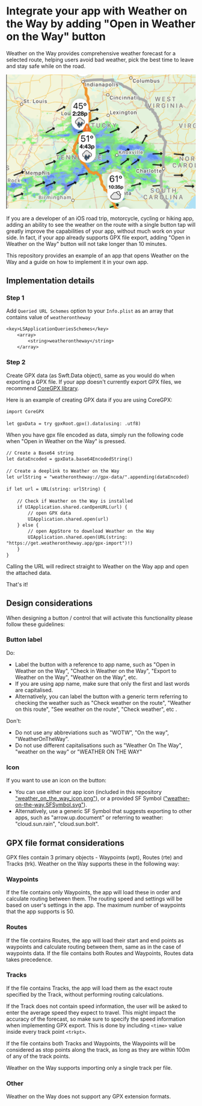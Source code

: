 # Integrate your app with Weather on the Way by adding "Open in Weather on the Way" button

Weather on the Way provides comprehensive weather forecast for a selected route, helping users avoid bad weather, pick the best time to leave and stay safe while on the road.

![Screenshot from Weather on the Way app](weather-on-the-way-screenshot.png)

If you are a developer of an iOS road trip, motorcycle, cycling or hiking app, adding an ability to see the weather on the route with a single button tap will greatly improve the capabilities of your app, without much work on your side. In fact, if your app already supports GPX file export, adding "Open in Weather on the Way" button will not take longer than 10 minutes. 

This repository provides an example of an app that opens Weather on the Way and a guide on how to implement it in your own app. 

## Implementation details 

### Step 1

Add `Queried URL Schemes` option to your `Info.plist` as an array that contains value of `weatherontheway`

```
<key>LSApplicationQueriesSchemes</key>
    <array>
        <string>weatherontheway</string>
    </array>
```


### Step 2 

Create GPX data (as Swft.Data object), same as you would do when exporting a GPX file. If your app doesn't currently export GPX files, we recommend [CoreGPX library](https://github.com/vincentneo/CoreGPX).

Here is an example of creating GPX data if you are using CoreGPX:
```
import CoreGPX

let gpxData = try gpxRoot.gpx().data(using: .utf8)

```


When you have gpx file encoded as data, simply run the following code when "Open in Weather on the Way" is pressed. 

```
// Create a Base64 string
let dataEncoded = gpxData.base64EncodedString()

// Create a deeplink to Weather on the Way
let urlString = "weatherontheway://gpx-data/".appending(dataEncoded)

if let url = URL(string: urlString) {

    // Check if Weather on the Way is installed
    if UIApplication.shared.canOpenURL(url) {
        // open GPX data
        UIApplication.shared.open(url)
    } else {
        // open AppStore to download Weather on the Way
        UIApplication.shared.open(URL(string: "https://get.weatherontheway.app/gpx-import")!)
    }
}
```


Calling the URL will redirect straight to Weather on the Way app and open the attached data. 

That's it! 

## Design considerations 

When designing a button / control that will activate this functionality please follow these guidelines: 

### Button label

Do: 
- Label the button with a reference to app name, such as "Open in Weather on the Way", "Check in Weather on the Way", "Export to Weather on the Way", "Weather on the Way", etc. 
- If you are using app name, make sure that only the first and last words are capitalised. 
- Alternatively, you can label the button with a generic term referring to checking the weather such as "Check weather on the route", "Weather on this route", "See weather on the route", "Check weather", etc . 

Don't: 
- Do not use any abbreviations such as "WOTW", "On the way", "WeatherOnTheWay". 
- Do not use different capitalisations such as "Weather On The Way", "weather on the way" or "WEATHER ON THE WAY"


### Icon 

If you want to use an icon on the button:
- You can use either our app icon (included in this repository ["weather_on_the_way_icon.png"](weather_on_the_way_icon.png)), or a provided SF Symbol (["weather-on-the-way.SFSymbol.svg"](weather-on-the-way.SFSymbol.svg)).
- Alternatively, use a generic SF Symbol that suggests exporting to other apps, such as "arrow.up.document" or referring to weather: "cloud.sun.rain", "cloud.sun.bolt". 


## GPX file format considerations 

GPX files contain 3 primary objects - Waypoints (wpt), Routes (rte) and Tracks (trk). Weather on the Way supports these in the following way: 


### Waypoints 
If the file contains only Waypoints, the app will load these in order and calculate routing between them. The routing speed and settings will be based on user's settings in the app. The maximum number of waypoints that the app supports is 50. 

### Routes 
If the file contains Routes, the app will load their start and end points as waypoints and calculate routing between them, same as in the case of waypoints data. If the file contains both Routes and Waypoints, Routes data takes precedence.  


### Tracks 
If the file contains Tracks, the app will load them as the exact route specified by the Track, without performing routing calculations. 

If the Track does not contain speed information, the user will be asked to enter the average speed they expect to travel. This might impact the accuracy of the forecast, so make sure to specify the speed information when implementing GPX export. This is done by including `<time>` value inside every track point `<trkpt>`. 

If the file contains both Tracks and Waypoints, the Waypoints will be considered as stop points along the track, as long as they are within 100m of any of the track points. 

Weather on the Way supports importing only a single track per file. 

### Other

Weather on the Way does not support any GPX extension formats. 



